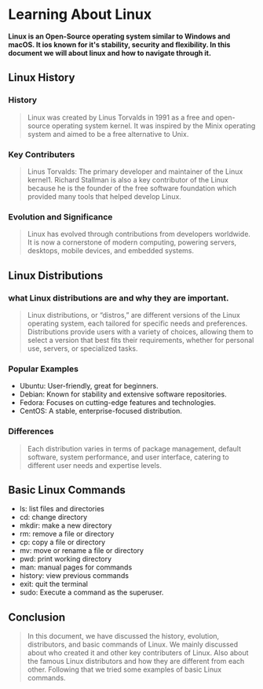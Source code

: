# Learning About Linux

**Linux is an Open-Source operating system similar to Windows and macOS. It ios known for it's stability, security and flexibility. In this document we will about linux and how to navigate through it.**

## Linux History

### History

> Linux was created by Linus Torvalds in 1991 as a free and open-source operating system kernel. It was inspired by the Minix operating system and aimed to be a free alternative to Unix.

### Key Contributers

> Linus Torvalds: The primary developer and maintainer of the Linux kernel1. Richard Stallman is also a key contributor of the Linux because he is the founder of the free software foundation which provided many tools that helped develop Linux.

### Evolution and Significance

> Linux has evolved through contributions from developers worldwide. It is now a cornerstone of modern computing, powering servers, desktops, mobile devices, and embedded systems.

## Linux Distributions

### what Linux distributions are and why they are important.

> Linux distributions, or “distros,” are different versions of the Linux operating system, each tailored for specific needs and preferences. Distributions provide users with a variety of choices, allowing them to select a version that best fits their requirements, whether for personal use, servers, or specialized tasks.

### Popular Examples

* Ubuntu: User-friendly, great for beginners.
* Debian: Known for stability and extensive software repositories.
* Fedora: Focuses on cutting-edge features and technologies.
* CentOS: A stable, enterprise-focused distribution.

### Differences 

> Each distribution varies in terms of package management, default software, system performance, and user interface, catering to different user needs and expertise levels.

## Basic Linux Commands 

* ls: list files and directories
* cd: change directory
* mkdir: make a new directory
* rm: remove a file or directory
* cp: copy a file or directory
* mv: move or rename a file or directory
* pwd: print working directory
* man: manual pages for commands
* history: view previous commands
* exit: quit the terminal
* sudo: Execute a command as the superuser.

## Conclusion

> In this document, we have discussed the history, evolution, distributors, and basic commands of Linux. We mainly discussed about who created it and other key contributers of  Linux. Also about the famous Linux distributors and how they are different from each other. Following that we tried some examples of basic Linux commands.


